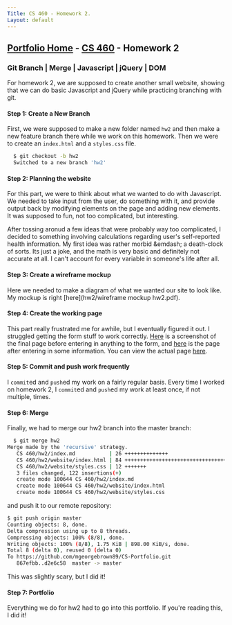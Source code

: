 ```yaml
---
Title: CS 460 - Homework 2.
Layout: default
---
```

## [Portfolio Home](https://mgeorgebrown89.github.io/CS-Portfolio) - [CS 460](../hw2) - Homework 2

### Git Branch | Merge | Javascript | jQuery | DOM

For homework 2, we are supposed to create another small website, showing that we can do basic Javascript and jQuery while practicing branching with git. 

#### Step 1: Create a New Branch
First, we were supposed to make a new folder named `hw2` and then make a new feature branch there while we work on this homework. Then we were to create an `index.html` and a `styles.css` file. 
```bash
  $ git checkout -b hw2
  Switched to a new branch 'hw2'
```

#### Step 2: Planning the website
For this part, we were to think about what we wanted to do with Javascript. We needed to take input from the user, do something with it, and provide output back by modifying elements on the page and adding new elements. It was supposed to fun, not too complicated, but interesting. 

After tossing aronud a few ideas that were probably way too complicated, I decided to something involving calculations regarding user's self-reported health information. My first idea was rather morbid &emdash; a death-clock of sorts. Its just a joke, and the math is very basic and definitely not accurate at all. I  can't account for every variable in someone's life after all. 

#### Step 3: Create a wireframe mockup
Here we needed to make a diagram of what we wanted our site to look like. My mockup is right [here](hw2/wireframe mockup hw2.pdf).

#### Step 4: Create the working page
This part really frustrated me for awhile, but I eventually figured it out. I struggled getting the form stuff to work correctly.
[Here](hw2/Output.pdf) is a screenshot of the final page before entering in anything to the form, and [here](hw2/Output2.pdf) is the page after entering in some information. You can view the actual page [here](website/index.html).

#### Step 5: Commit and push work frequently
I `commit`ed and `push`ed my work on a fairly regular basis. Every time I worked on homework 2, I `commit`ed and `push`ed my work at least once, if not multiple, times. 

#### Step 6: Merge
Finally, we had to merge our hw2 branch into the master branch:
```bash
  $ git merge hw2
Merge made by the 'recursive' strategy.
   CS 460/hw2/index.md           | 26 ++++++++++++++
   CS 460/hw2/website/index.html | 84 +++++++++++++++++++++++++++++++++++++++++++
   CS 460/hw2/website/styles.css | 12 +++++++
   3 files changed, 122 insertions(+)
   create mode 100644 CS 460/hw2/index.md
   create mode 100644 CS 460/hw2/website/index.html
   create mode 100644 CS 460/hw2/website/styles.css
```
and push it to our remote repository:
```bash
$ git push origin master
Counting objects: 8, done.
Delta compression using up to 8 threads.
Compressing objects: 100% (8/8), done.
Writing objects: 100% (8/8), 1.75 KiB | 898.00 KiB/s, done.
Total 8 (delta 0), reused 0 (delta 0)
To https://github.com/mgeorgebrown89/CS-Portfolio.git
   867efbb..d2e6c58  master -> master
```
This was slightly scary, but I did it!
 
#### Step 7: Portfolio
Everything we do for hw2 had to go into this portfolio. If you're reading this, I did it!